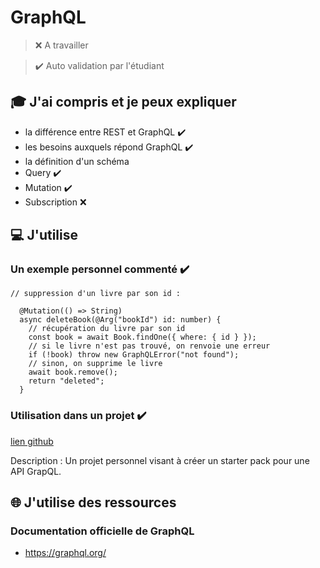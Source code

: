 # GraphQL

> ❌ A travailler

> ✔️ Auto validation par l'étudiant

## 🎓 J'ai compris et je peux expliquer

- la différence entre REST et GraphQL ✔️
- les besoins auxquels répond GraphQL ✔️
- la définition d'un schéma
- Query ✔️
- Mutation ✔️
- Subscription ❌

## 💻 J'utilise

### Un exemple personnel commenté ✔️

```
// suppression d'un livre par son id :
  
  @Mutation(() => String)
  async deleteBook(@Arg("bookId") id: number) {
    // récupération du livre par son id
    const book = await Book.findOne({ where: { id } });
    // si le livre n'est pas trouvé, on renvoie une erreur
    if (!book) throw new GraphQLError("not found");
    // sinon, on supprime le livre
    await book.remove();
    return "deleted";
  }
```

### Utilisation dans un projet ✔️

[lien github](https://github.com/096benjaminbenoit/graphql-api-starter)

Description : Un projet personnel visant à créer un starter pack pour une API GrapQL.

## 🌐 J'utilise des ressources

### Documentation officielle de GraphQL

- https://graphql.org/